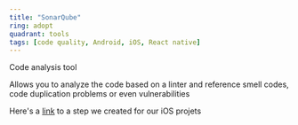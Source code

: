 ```yaml
---
title: "SonarQube"
ring: adopt
quadrant: tools
tags: [code quality, Android, iOS, React native]
---
```


<p>Code analysis tool</p>
<p> Allows you to analyze the code based on a linter and reference smell codes, code duplication problems or even vulnerabilities
</p>
<p>Here's a <a href="https://github.com/neopixl/bitrise-step-sonarqube-ios">link</a> to a step we created for our iOS projets</p>
